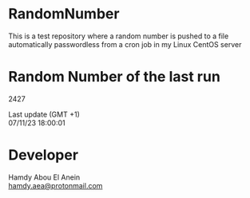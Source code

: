 # RandomNumber    
This is a test repository where a random number is pushed to a file automatically passwordless from a cron job in my Linux CentOS server    
# Random Number of the last run   
2427
      
Last update (GMT +1)    
07/11/23 18:00:01
# Developer    
Hamdy Abou El Anein   
hamdy.aea@protonmail.com
